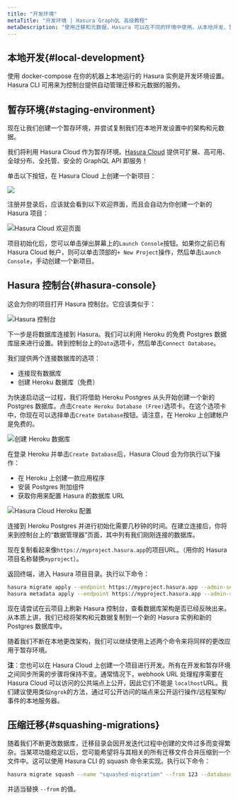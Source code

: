 ```yaml
---
title: "开发环境"
metaTitle: "开发环境 | Hasura GraphQL 高级教程"
metaDescription: "使用迁移和元数据，Hasura 可以在不同的环境中使用，从本地开发、暂存和生产开始。"
---
```


## 本地开发{#local-development}

使用 docker-compose 在你的机器上本地运行的 Hasura 实例是开发环境设置。Hasura CLI 可用来为控制台提供自动管理迁移和元数据的服务。

## 暂存环境{#staging-environment}

现在让我们创建一个暂存环境，并尝试复制我们在本地开发设置中的架构和元数据。

我们将利用 Hasura Cloud 作为暂存环境。[Hasura Cloud](https://hasura.io/cloud/) 提供可扩展、高可用、全球分布、全托管、安全的 GraphQL API 即服务！

单击以下按钮，在 Hasura Cloud 上创建一个新项目：

<a href="https://cloud.hasura.io/?pg=learn-hasura-backend&plcmt=body&tech=default" target="_blank"><img src="https://graphql-engine-cdn.hasura.io/assets/main-site/deploy-hasura-cloud.png" /></a>

注册并登录后，应该就会看到以下欢迎界面，而且会自动为你创建一个新的 Hasura 项目：

![Hasura Cloud 欢迎页面](https://graphql-engine-cdn.hasura.io/learn-hasura/assets/graphql-hasura/hasura-cloud-welcome.png)

项目初始化后，您可以单击弹出屏幕上的`Launch Console`按钮。如果你之前已有 Hasura Cloud 帐户，则可以单击顶部的`+ New Project`操作，然后单击`Launch Console`，手动创建一个新项目。

## Hasura 控制台{#hasura-console}

这会为你的项目打开 Hasura 控制台。它应该类似于：

![Hasura 控制台](https://graphql-engine-cdn.hasura.io/learn-hasura/assets/graphql-hasura/hasura-console.png)

下一步是将数据库连接到 Hasura。我们可以利用 Heroku 的免费 Postgres 数据库层来进行设置。转到控制台上的`Data`选项卡，然后单击`Connect Database`。

我们提供两个连接数据库的选项：

- 连接现有数据库
- 创建 Heroku 数据库（免费）

为快速启动这一过程，我们将借助 Heroku Postgres 从头开始创建一个新的 Postgres 数据库。点击`Create Heroku Database (Free)`选项卡。在这个选项卡中，你现在可以选择单击`Create Database`按钮。请注意，在 Heroku 上创建帐户是免费的。

![创建 Heroku 数据库](https://graphql-engine-cdn.hasura.io/learn-hasura/assets/graphql-hasura/create-heroku-database.png)

在登录 Heroku 并单击`Create Database`后，Hasura Cloud 会为你执行以下操作：

- 在 Heroku 上创建一款应用程序
- 安装 Postgres 附加组件
- 获取你用来配置 Hasura 的数据库 URL

![Hasura Cloud Heroku 配置](https://graphql-engine-cdn.hasura.io/learn-hasura/assets/graphql-hasura/hasura-cloud-heroku-setup.png)

连接到 Heroku Postgres 并进行初始化需要几秒钟的时间。在建立连接后，你将来到控制台上的“数据管理器”页面，其中列有我们刚刚连接的数据库。

现在复制看起来像`https://myproject.hasura.app`的项目URL。（用你的 Hasura 项目名称替换`myproject`）。

返回终端，进入 Hasura 项目目录。执行以下命令：

```bash
hasura migrate apply --endpoint https://myproject.hasura.app --admin-secret xxxxx --database-name default
hasura metadata apply --endpoint https://myproject.hasura.app --admin-secret xxxxx
```

现在请尝试在云项目上刷新 Hasura 控制台，查看数据库架构是否已经反映出来。从本质上讲，我们已经将架构和元数据复制到一个新的 Hasura 实例和新的 Postgres 数据库中。

随着我们不断在本地更改架构，我们可以继续使用上述两个命令来将同样的更改应用于暂存环境。

**注**：您也可以在 Hasura Cloud 上创建一个项目进行开发。所有在开发和暂存环境之间同步所需的步骤将保持不变。通常情况下，webhook URL 处理程序需要在 Hasura Cloud 可以访问的公共端点上公开，因此它们不能是 `localhost`URL。我们建议使用类似`ngrok`的方法，通过可公开访问的端点来公开运行操作/远程架构/事件的本地服务器。

## 压缩迁移{#squashing-migrations}

随着我们不断更改数据库，迁移目录会因开发迭代过程中创建的文件过多而变得繁杂。当某项功能稳定以后，您可能希望将与其相关的所有迁移文件合并压缩到一个文件中。这可以使用 Hasura CLI 的 squash 命令来实现。执行以下命令：

```bash
hasura migrate squash --name "squashed-migration" --from 123 --database-name default --endpoint https://myproject.hasura.app
```

并适当替换 `--from` 的值。
